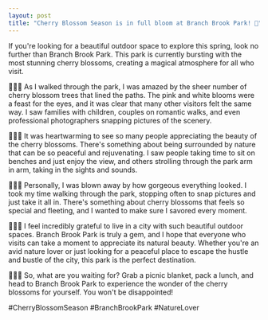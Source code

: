 ```yaml
---
layout: post
title: "Cherry Blossom Season is in full bloom at Branch Brook Park! 🌸"
---
```


If you're looking for a beautiful outdoor space to explore this spring, look no further than Branch Brook Park. This park is currently bursting with the most stunning cherry blossoms, creating a magical atmosphere for all who visit.

🌳🌷🌳 As I walked through the park, I was amazed by the sheer number of cherry blossom trees that lined the paths. The pink and white blooms were a feast for the eyes, and it was clear that many other visitors felt the same way. I saw families with children, couples on romantic walks, and even professional photographers snapping pictures of the scenery.

📸🌸💑 It was heartwarming to see so many people appreciating the beauty of the cherry blossoms. There's something about being surrounded by nature that can be so peaceful and rejuvenating. I saw people taking time to sit on benches and just enjoy the view, and others strolling through the park arm in arm, taking in the sights and sounds.

👀🌸😍 Personally, I was blown away by how gorgeous everything looked. I took my time walking through the park, stopping often to snap pictures and just take it all in. There's something about cherry blossoms that feels so special and fleeting, and I wanted to make sure I savored every moment.

🙏🌸🌳 I feel incredibly grateful to live in a city with such beautiful outdoor spaces. Branch Brook Park is truly a gem, and I hope that everyone who visits can take a moment to appreciate its natural beauty. Whether you're an avid nature lover or just looking for a peaceful place to escape the hustle and bustle of the city, this park is the perfect destination.

🌸🌿🌸 So, what are you waiting for? Grab a picnic blanket, pack a lunch, and head to Branch Brook Park to experience the wonder of the cherry blossoms for yourself. You won't be disappointed!

#CherryBlossomSeason #BranchBrookPark #NatureLover

